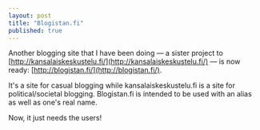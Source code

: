 ```yaml
---
layout: post
title: "Blogistan.fi"
published: true
---
```


Another blogging site that I have been doing — a sister project to [http://kansalaiskeskustelu.fi/](http://kansalaiskeskustelu.fi/) — is now ready: [http://blogistan.fi/](http://blogistan.fi/).

It's a site for casual blogging while kansalaiskeskustelu.fi is a site for political/societal blogging. Blogistan.fi is intended to be used with an alias as well as one's real name.

Now, it just needs the users!
